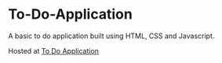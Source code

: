 # To-Do-Application

A basic to do application built using HTML, CSS and Javascript.

Hosted at [To Do Application](https://to-do-personal.netlify.app)
